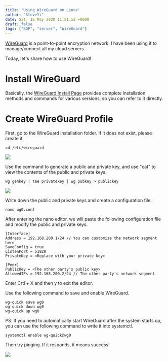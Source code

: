 ```yaml
---
title: 'Using WireGuard on Linux'
author: "SteveYi"
date: Sat, 16 May 2020 11:51:52 +0000
draft: false
tags: ["BGP", "server", "WireGuard"]
---
```


[WireGuard](https://wireguard.com) is a point-to-point encryption network. I have been using it to manage/connect all my cloud servers.

Today, let's share how to use WireGuard!

# Install WireGuard

Basically, the [WireGuard Install Page]((https://www.wireguard.com/install/)) provides complete installation methods and commands for various versions, so you can refer to it directly.

# Create WireGuard Profile

First, go to the WireGuard installation folder. If it does not exist, please create it.

```shell
cd /etc/wireguard
```

![](https://static-a1.steveyi.net/media/blog/2020051611394599.png)

Use the command to generate a public and private key, and use "cat" to view the contents of the public and private keys.

```shell
wg genkey | tee privatekey | wg pubkey > publickey
```

![](https://static-a1.steveyi.net/media/blog/2020051611445527.png)

Write down the public and private keys and create a configuration file.

```shell
nano wg0.conf
```

After entering the nano editor, we will paste the following configuration file and modify the public and private keys.

```
[Interface]
Address = 192.168.200.1/24 // You can customize the network segment here
SaveConfig = true
ListenPort = 51820
PrivateKey = <Replace with your private key>

[Peer]
PublicKey = <The other party's public key>
AllowedIPs = 192.168.200.2/24 // The other party's network segment
```

Enter Crtl + X and then y to exit the editor.

Use the following command to save and enable WireGuard.

```shell
wg-quick save wg0
wg-quick down wg0
wg-quick up wg0
```

PS. If you need to automatically start WireGuard after the system starts up, you can use the following command to write it into systemctl.

```shell
systemctl enable wg-quick@wg0
```

Then try pinging. If it responds, it means success!

![](https://static-a1.steveyi.net/media/blog/2020051612102187.png)
